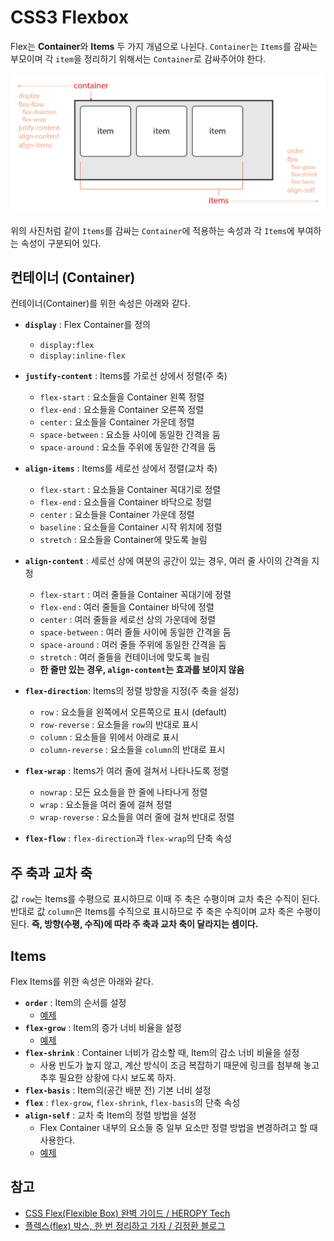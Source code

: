 # CSS3 Flexbox

Flex는 **Container**와 **Items** 두 가지 개념으로 나뉜다. `Container`는 `Items`를 감싸는 부모이며 각 `item`을 정리하기 위해서는 `Container`로 감싸주어야 한다.

![flex](../images/flex.jpg)

위의 사진처럼 같이 `Items`를 감싸는 `Container`에 적용하는 속성과 각 `Items`에 부여하는 속성이 구분되어 있다.

## 컨테이너 (Container)

컨테이너(Container)를 위한 속성은 아래와 같다.

- **`display`** : Flex Container를 정의
  - `display:flex`
  - `display:inline-flex`
- **`justify-content`** : Items를 가로선 상에서 정렬(주 축)

  - `flex-start` : 요소들을 Container 왼쪽 정렬
  - `flex-end` : 요소들을 Container 오른쪽 정렬
  - `center` : 요소들을 Container 가운데 정렬
  - `space-between` : 요소들 사이에 동일한 간격을 둠
  - `space-around` : 요소들 주위에 동일한 간격을 둠

- **`align-items`** : Items를 세로선 상에서 정렬(교차 축)
  - `flex-start` : 요소들을 Container 꼭대기로 정렬
  - `flex-end` : 요소들을 Container 바닥으로 정렬
  - `center` : 요소들을 Container 가운데 정렬
  - `baseline` : 요소들을 Container 시작 위치에 정렬
  - `stretch` : 요소들을 Container에 맞도록 늘림
- **`align-content`** : 세로선 상에 여분의 공간이 있는 경우, 여러 줄 사이의 간격을 지정
  - `flex-start` : 여러 줄들을 Container 꼭대기에 정렬
  - `flex-end` : 여러 줄들을 Container 바닥에 정렬
  - `center` : 여러 줄들을 세로선 상의 가운데에 정렬
  - `space-between` : 여러 줄들 사이에 동일한 간격을 둠
  - `space-around` : 여러 줄들 주위에 동일한 간격을 둠
  - `stretch` : 여러 줄들을 컨테이너에 맞도록 늘림
  - **한 줄만 있는 경우, `align-content`는 효과를 보이지 않음**
- **`flex-direction`**: Items의 정렬 방향을 지정(주 축을 설정)
  - `row` : 요소들을 왼쪽에서 오른쪽으로 표시 (default)
  - `row-reverse` : 요소들을 `row`의 반대로 표시
  - `column` : 요소들을 위에서 아래로 표시
  - `column-reverse` : 요소들을 `column`의 반대로 표시
- **`flex-wrap`** : Items가 여러 줄에 걸쳐서 나타나도록 정렬
  - `nowrap` : 모든 요소들을 한 줄에 나타나게 정렬
  - `wrap` : 요소들을 여러 줄에 걸쳐 정렬
  - `wrap-reverse` : 요소들을 여러 줄에 걸쳐 반대로 정렬
- **`flex-flow`** : `flex-direction`과 `flex-wrap`의 단축 속성

## 주 축과 교차 축

값 `row`는 Items를 수평으로 표시하므로 이때 주 축은 수평이며 교차 축은 수직이 된다. 반대로 값 `column`은 Items를 수직으로 표시하므로 주 축은 수직이며 교차 축은 수평이 된다. **즉, 방향(수평, 수직)에 따라 주 축과 교차 축이 달라지는 셈이다.**

## Items

Flex Items를 위한 속성은 아래와 같다.

- **`order`** : Item의 순서를 설정
  - [예제]([https://codepen.io/hyuns619/pen/mdRZLZZ])
- **`flex-grow`** : Item의 증가 너비 비율을 설정
  - [예제](https://codepen.io/hyuns619/pen/jOyjKbB)
- **`flex-shrink`** : Container 너비가 감소할 때, Item의 감소 너비 비율을 설정
  - 사용 빈도가 높지 않고, 계산 방식이 조금 복잡하기 때문에 링크를 첨부해 놓고 추후 필요한 상황에 다시 보도록 하자.
- **`flex-basis`** : Item의(공간 배분 전) 기본 너비 설정
- **`flex`** : `flex-grow`, `flex-shrink`, `flex-basis`의 단축 속성
- **`align-self`** : 교차 축 Item의 정렬 방법을 설정
  - Flex Container 내부의 요소들 중 일부 요소만 정렬 방법을 변경하려고 할 때 사용한다.
  - [예제](https://codepen.io/hyuns619/pen/MWJMXrV)

## 참고

- [CSS Flex(Flexible Box) 완벽 가이드 / HEROPY Tech](https://heropy.blog/2018/11/24/css-flexible-box/)
- [플렉스(flex) 박스, 한 번 정리하고 가자 / 김정환 블로그](https://jeonghwan-kim.github.io/dev/2020/03/09/flex.html)
